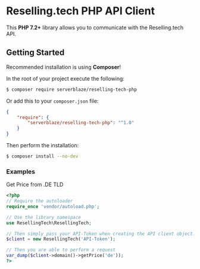 Reselling.tech PHP API Client
=======================
This **PHP 7.2+** library allows you to communicate with the Reselling.tech API.

## Getting Started

Recommended installation is using **Composer**!

In the root of your project execute the following:
```sh
$ composer require serverblaze/reselling-tech-php
```

Or add this to your `composer.json` file:
```json
{
    "require": {
        "serverblaze/reselling-tech-php": "^1.0"
    }
}
```

Then perform the installation:
```sh
$ composer install --no-dev
```

### Examples

Get Price from .DE TLD
```php
<?php
// Require the autoloader
require_once 'vendor/autoload.php';

// Use the library namespace
use ResellingTech\ResellingTech;

// Then simply pass your API-Token when creating the API client object.
$client = new ResellingTech('API-Token');

// Then you are able to perform a request
var_dump($client->domain()->getPrice('de'));
?>
```
